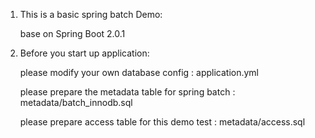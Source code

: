 1. This is a basic spring batch Demo: 

    base on Spring Boot 2.0.1
  
2. Before you start up application: 
    
    please modify your own database config : application.yml 

    please prepare the metadata table for spring batch : metadata/batch_innodb.sql
    
    please prepare access table for this demo test : metadata/access.sql
    
